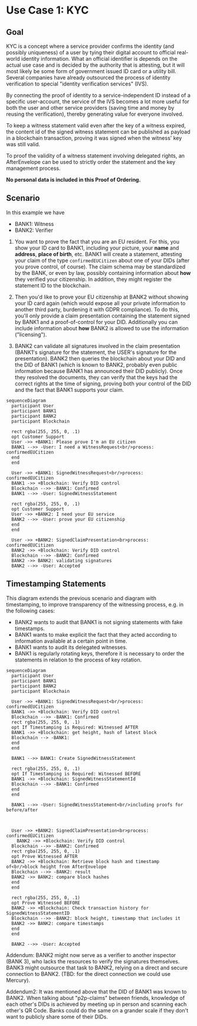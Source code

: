 # Use Case 1: KYC

## Goal

KYC is a concept where a service provider confirms the identity (and possibly uniqueness) of a user by tying their digital account to official real-world identity information. What an official identifier is depends on the actual use case and is decided by the authority that is attesting, but it will most likely be some form of government issued ID card or a utility bill. Several companies have already outsourced the process of identity verification to special "identity verification services" (IVS).

By connecting the proof of identity to a service-independent ID instead of a specific user-account, the service of the IVS becomes a lot more useful for both the user and other service providers (saving time and money by reusing the verification), thereby generating value for everyone involved.

To keep a witness statement valid even after the key of a witness expired, the content id of the signed witness statement can be published as payload in a blockchain transaction, proving it was signed when the witness' key was still valid. 

To proof the validity of a witness statement involving delegated rights, an AfterEnvelope can be used to strictly order the statement and the key management process.

**No personal data is included in this Proof of Ordering.**

## Scenario

In this example we have
- BANK1: Witness
- BANK2: Verifier

1. You want to prove the fact that you are an EU resident. For this, you show your ID card to BANK1, including your picture, your **name** and **address**, **place of birth**, etc. BANK1 will create a statement, attesting your claim of the type `confirmedEUCitizen` about one of your DIDs (after you prove control, of course). The claim schema may be standardized by the BANK, or even by law, possibly containing information about **how** they verified your citizenship. In addition, they might register the statement ID to the blockchain.

2. Then you'd like to prove your EU citizenship at BANK2 without showing your ID card again (which would expose all your private information to another third party, burdening it with GDPR compliance). To do this, you'll only provide a claim presentation containing the statement signed by BANK1 and a proof-of-control for your DID. Additionally you can include information about **how** BANK2 is allowed to use the information ("licensing").

3. BANK2 can validate all signatures involved in the claim presentation (BANK1's signature for the statement, the USER's signature for the presentation). BANK2 then queries the blockchain about your DID and the DID of BANK1 (which is known to BANK2, probably even public information because BANK1 has announced their DID publicly). Once they resolved the documents, they can verify that the keys had the correct rights at the time of signing, proving both your control of the DID and the fact that BANK1 supports your claim.

```mermaid
sequenceDiagram
  participant User
  participant BANK1
  participant BANK2
  participant Blockchain
  
  rect rgba(255, 255, 0, .1)
  opt Customer Support
  User ->> +BANK1: Please prove I'm an EU citizen
  BANK1 -->> -User: I need a WitnessRequest<br/>process: confirmedEUCitizen
  end
  end
  
  User ->> +BANK1: SignedWitnessRequest<br/>process: confirmedEUCitizen
  BANK1 ->> +Blockchain: Verify DID control
  Blockchain -->> -BANK1: Confirmed
  BANK1 -->> -User: SignedWitnessStatement 
  
  rect rgba(255, 255, 0, .1)
  opt Customer Support
  User ->> +BANK2: I need your EU service
  BANK2 -->> -User: prove your EU citizenship
  end
  end
  
  User ->> +BANK2: SignedClaimPresentation<br>process: confirmedEUCitizen
  BANK2 ->> +Blockchain: Verify DID control
  Blockchain -->> -BANK2: Confirmed
  BANK2 ->> BANK2: validating signatures
  BANK2 -->> -User: Accepted
```

## Timestamping Statements

This diagram extends the previous scenario and diagram with timestamping, to improve transparency of the witnessing process, e.g. in the following cases:
 - BANK2 wants to audit that BANK1 is not signing statements with fake timestamps.
 - BANK1 wants to make explicit the fact that they acted according to information available at a certain point in time.
 - BANK1 wants to audit its delegated witnesses.
 - BANK1 is regularly rotating keys, therefore it is necessary to order the statements in relation to the process of key rotation.

```mermaid
sequenceDiagram
  participant User
  participant BANK1
  participant BANK2
  participant Blockchain

  User ->> +BANK1: SignedWitnessRequest<br/>process: confirmedEUCitizen
  BANK1 ->> +Blockchain: Verify DID control
  Blockchain -->> -BANK1: Confirmed
  rect rgba(255, 255, 0, .1)
  opt If Timestamping is Required: Witnessed AFTER
  BANK1 ->> +Blockchain: get height, hash of latest block
  Blockchain --> -BANK1: 
  end
  end

  BANK1 -->> BANK1: Create SignedWitnessStatement
  
  rect rgba(255, 255, 0, .1)
  opt If Timestamping is Required: Witnessed BEFORE
  BANK1 ->> +Blockchain: SignedWitnessStatementId
  Blockchain -->> -BANK1: Confirmed
  end
  end
  
  BANK1 -->> -User: SignedWitnessStatement<br/>including proofs for before/after
  
  
  
  User ->> +BANK2: SignedClaimPresentation<br>process: confirmedEUCitizen
    BANK2 ->> +Blockchain: Verify DID control
  Blockchain -->> -BANK2: Confirmed
  rect rgba(255, 255, 0, .1)
  opt Prove Witnessed AFTER
  BANK2 ->> +Blockchain: Retrieve block hash and timestamp of<br/>block height from AfterEnvelope
  Blockchain -->> -BANK2: result
  BANK2 ->> BANK2: compare block hashes
  end
  end
  
  rect rgba(255, 255, 0, .1)
  opt Prove Witnessed BEFORE
  BANK2 ->> +Blockchain: Check transaction history for SignedWitnessStatementID
  Blockchain -->> -BANK2: block height, timestamp that includes it
  BANK2 ->> BANK2: compare timestamps
  end
  end
  
  BANK2 -->> -User: Accepted
```

Addendum: BANK2 might now serve as a verifier to another inspector (BANK 3), who lacks the resources to verify the signatures themselves. BANK3 might outsource that task to BANK2, relying on a direct and secure connection to BANK2.
(TBD: for the direct connection we could use Mercury).

Addendum2: It was mentioned above that the DID of BANK1 was known to BANK2. When talking about "p2p-claims" between friends, knowledge of each other's DIDs is achieved by meeting up in person and scanning each other's QR Code. Banks could do the same on a grander scale if they don't want to publicly share some of their DIDs.
